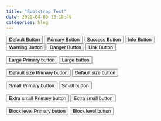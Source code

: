 ```yaml
---
title: "Bootstrap Test"
date: 2020-04-09 13:18:49
categories: blog
---
```


<script src="https://code.jquery.com/jquery-3.4.1.slim.min.js" integrity="sha384-J6qa4849blE2+poT4WnyKhv5vZF5SrPo0iEjwBvKU7imGFAV0wwj1yYfoRSJoZ+n" crossorigin="anonymous"></script>
<script src="https://cdn.jsdelivr.net/npm/popper.js@1.16.0/dist/umd/popper.min.js" integrity="sha384-Q6E9RHvbIyZFJoft+2mJbHaEWldlvI9IOYy5n3zV9zzTtmI3UksdQRVvoxMfooAo" crossorigin="anonymous"></script>
<script src="https://stackpath.bootstrapcdn.com/bootstrap/4.4.1/js/bootstrap.min.js" integrity="sha384-wfSDF2E50Y2D1uUdj0O3uMBJnjuUD4Ih7YwaYd1iqfktj0Uod8GCExl3Og8ifwB6" crossorigin="anonymous"></script>
<link rel="stylesheet" href="https://stackpath.bootstrapcdn.com/bootstrap/4.4.1/css/bootstrap.min.css" integrity="sha384-Vkoo8x4CGsO3+Hhxv8T/Q5PaXtkKtu6ug5TOeNV6gBiFeWPGFN9MuhOf23Q9Ifjh" crossorigin="anonymous">

<button type = "button" class = "btn btn-default">Default Button</button>
<button type = "button" class = "btn btn-primary">Primary Button</button>
<button type = "button" class = "btn btn-success">Success Button</button>
<button type = "button" class = "btn btn-info">Info Button</button>
<button type = "button" class = "btn btn-warning">Warning Button</button>
<button type = "button" class = "btn btn-danger">Danger Button</button>
<button type = "button" class = "btn btn-link">Link Button</button>

<p>
   <button type = "button" class = "btn btn-primary btn-lg">
      Large Primary button
   </button>
   
   <button type = "button" class = "btn btn-default btn-lg">
      Large button
   </button>
</p>

<p>
   <button type = "button" class = "btn btn-primary">
      Default size Primary button
   </button>
   
   <button type = "button" class = "btn btn-default">
      Default size button
   </button>
</p>

<p>
   <button type = "button" class = "btn btn-primary btn-sm">
      Small Primary button
   </button>
   
   <button type = "button" class = "btn btn-default btn-sm">
      Small button
   </button>
</p>

<p>
   <button type = "button" class = "btn btn-primary btn-xs">
      Extra small Primary button
   </button>
   
   <button type = "button" class = "btn btn-default btn-xs">
      Extra small button
   </button>
</p>

<p>
   <button type = "button" class = "btn btn-primary btn-lg btn-block">
      Block level Primary button
   </button>
   
   <button type = "button" class = "btn btn-default btn-lg btn-block">
      Block level button
   </button>
</p>
